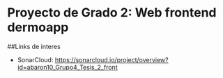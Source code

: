 # Proyecto de Grado 2: Web frontend dermoapp

##Links de interes
- SonarCloud: https://sonarcloud.io/project/overview?id=abaron10_Grupo4_Tesis_2_front


